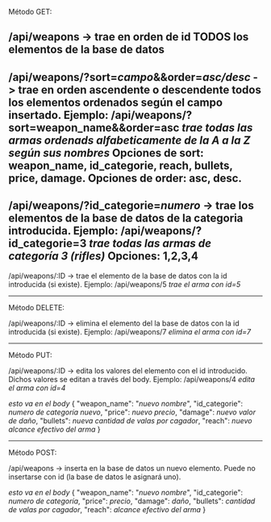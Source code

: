 Método GET:

/api/weapons -> trae en orden de id TODOS los elementos de la base de datos
---
/api/weapons/?sort=*campo*&&order=*asc/desc* -> trae en orden ascendente o descendente todos los elementos ordenados según el campo insertado. 
Ejemplo: /api/weapons/?sort=weapon_name&&order=asc *trae todas las armas ordenads alfabeticamente de la A a la Z según sus nombres*
Opciones de sort: weapon_name, id_categorie, reach, bullets, price, damage.
Opciones de order: asc, desc.
---
/api/weapons/?id_categorie=*numero* -> trae los elementos de la base de datos de la categoria introducida.
Ejemplo: /api/weapons/?id_categorie=3 *trae todas las armas de categoría 3 (rifles)*
Opciones: 1,2,3,4
---
/api/weapons/:ID -> trae el elemento de la base de datos con la id introducida (si existe).
Ejemplo: /api/weapons/5 *trae el arma con id=5*

----------------

Método DELETE:

/api/weapons/:ID -> elimina el elemento del la base de datos con la id introducida (si existe).
Ejemplo: /api/weapons/7 *elimina el arma con id=7*

----------------

Método PUT:

/api/weapons/:ID -> edita los valores del elemento con el id introducido. Dichos valores se editan a través del body.
Ejemplo:  /api/weapons/4 *edita el arma con id=4*

*esto va en el body*
{
        "weapon_name": "*nuevo nombre*",
        "id_categorie": *numero de categoría nuevo*,
        "price": *nuevo precio*,
        "damage": *nuevo valor de daño*,
        "bullets": *nueva cantidad de valas por cagador*,
        "reach": *nuevo alcance efectivo del arma*
    }

----------------

Método POST:

/api/weapons -> inserta en la base de datos un nuevo elemento. Puede no insertarse con id (la base de datos le asignará uno).

*esto va en el body*
{
        "weapon_name": "*nuevo nombre*",
        "id_categorie": *numero de categoría*,
        "price": *precio*,
        "damage": *daño*,
        "bullets": *cantidad de valas por cagador*,
        "reach": *alcance efectivo del arma*
    }